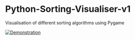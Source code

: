 # Python-Sorting-Visualiser-v1
Visualisation of different sorting algorithms using Pygame


[![Demonstration](https://img.youtube.com/vi/Z__VQoCKRDs/0.jpg)](https://www.youtube.com/watch?v=Z__VQoCKRDs)
